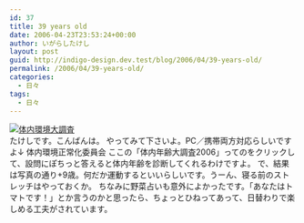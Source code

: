 ```yaml
---
id: 37
title: 39 years old
date: 2006-04-23T23:53:24+00:00
author: いがらしたけし
layout: post
guid: http://indigo-design.dev.test/blog/2006/04/39-years-old/
permalink: /2006/04/39-years-old/
categories:
  - 日々
tags:
  - 日々
---
```

<a href="http://blog-imgs-29.fc2.com/a/r/m/armadillo75/tainai.jpg" target="_blank"><img src="http://blog-imgs-29.fc2.com/a/r/m/armadillo75/tainai.jpg" alt="体内環境大調査" border="0"></a><br />
たけしです。こんばんは。
やってみて下さいよ。PC／携帯両方対応らしいですよ↓
体内環境正常化委員会
ここの「体内年齢大調査2006」ってのをクリックして、設問にぽちっと答えると体内年齢を診断してくれるわけですよ。
で、結果は写真の通り+9歳。何だか運動するといいらしいです。うーん、寝る前のストレッチはやっておくか。
ちなみに野菜占いも意外によかったです。「あなたはトマトです！」とか言うのかと思ったら、ちょっとひねってあって、日替わりで楽しめる工夫がされています。